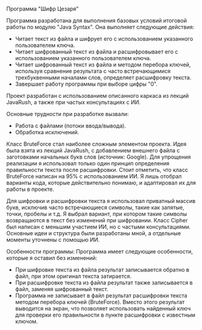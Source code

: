 Программа "Шифр Цезаря"

Программа разработана для выполнения базовых условий итоговой работы 
по модулю "Java Syntax". Она выполняет следующие действия:

- Читает текст из файла и шифрует его с использованием указанного пользователем ключа.
- Читает шифрованный текст из файла и расшифровывает его с использованием указанного пользователем ключа.
- Читает шифрованный текст из файла и методом перебора ключей, 
  используя сравнение результата с часто встречающимися трехбуквенными началами слов, определяет расшифровку текста.
- Завершает работу программы при выборе цифры "0".

Проект разработан с использованием описанного каркаса из лекций JavaRush, а также при частых консультациях с ИИ.

Основные трудности при разработке вызвали:
- Работа с файлами (потоки ввода/вывода).
- Обработка исключений.

Класс BruteForce стал наиболее сложным элементом проекта. Идея была взята из лекций JavaRush, 
с добавлением внешнего файла с заготовками начальных букв слов (источник: Google). 
Для упрощения реализации я использовал только один принцип определения правильности текста после расшифровки.
Стоит отметить, что класс BruteForce написан на 95% с использованием ИИ. 
Я лишь отобрал варианты кода, которые действительно понимаю, и адаптировал их для работы в проекте.

Для шифровки и расшифровки текста я использовал приватный массив букв, 
исключив часто встречающиеся символы, такие как запятые, точки, пробелы и т.д.
Я выбрал вариант, при котором такие символы возвращаются в текст без изменений при шифровании.
Класс Cipher был написан с меньшим участием ИИ, но с частыми консультациями. 
Основные идеи и структура были разработаны мной, а отдельные моменты уточнены с помощью ИИ.

Особенности программы:
Программа имеет следующие особенности, которые я оставил без изменений:
- При шифровке текста из файла результат записывается обратно в файл, при этом оригинал текста затирается.
- При расшифровке текста из файла результат также записывается в файл, заменяя шифрованный текст.
- Программа не записывает в файл результат расшифровки текста методом перебора ключей (BruteForce). 
  Вместо этого результат выводится на экран, что позволяет использовать найденный ключ для проверки
  его правильности в пункте расшифровки с известным ключом.
